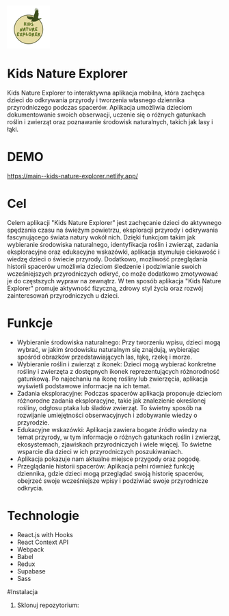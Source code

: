 ![Logo](my_project/public/logo_kne_mini.png)

# Kids Nature Explorer
Kids Nature Explorer to interaktywna aplikacja mobilna, która zachęca dzieci do odkrywania przyrody i tworzenia własnego dziennika przyrodniczego podczas spacerów. Aplikacja umożliwia dzieciom dokumentowanie swoich obserwacji, uczenie się o różnych gatunkach roślin i zwierząt oraz poznawanie środowisk naturalnych, takich jak lasy i łąki.

# DEMO
https://main--kids-nature-explorer.netlify.app/

# Cel 
Celem aplikacji "Kids Nature Explorer" jest zachęcanie dzieci do aktywnego spędzania czasu na świeżym powietrzu, eksploracji przyrody i odkrywania fascynującego świata natury wokół nich. Dzięki funkcjom takim jak wybieranie środowiska naturalnego, identyfikacja roślin i zwierząt, zadania eksploracyjne oraz edukacyjne wskazówki, aplikacja stymuluje ciekawość i wiedzę dzieci o świecie przyrody. Dodatkowo, możliwość przeglądania historii spacerów umożliwia dzieciom śledzenie i podziwianie swoich wcześniejszych przyrodniczych odkryć, co może dodatkowo zmotywować je do częstszych wypraw na zewnątrz. W ten sposób aplikacja "Kids Nature Explorer" promuje aktywność fizyczną, zdrowy styl życia oraz rozwój zainteresowań przyrodniczych u dzieci.

# Funkcje
- Wybieranie środowiska naturalnego: Przy tworzeniu wpisu, dzieci mogą wybrać, w jakim środowisku naturalnym się znajdują, wybierając spośród obrazków przedstawiających las, łąkę, rzekę i morze.
- Wybieranie roślin i zwierząt z ikonek: Dzieci mogą wybierać konkretne rośliny i zwierzęta z dostępnych ikonek reprezentujących różnorodność gatunkową. Po najechaniu na ikonę rośliny lub zwierzęcia, aplikacja wyświetli podstawowe informacje na ich temat.
- Zadania eksploracyjne: Podczas spacerów aplikacja proponuje dzieciom różnorodne zadania eksploracyjne, takie jak znalezienie określonej rośliny, odgłosu ptaka lub śladów zwierząt. To świetny sposób na rozwijanie umiejętności obserwacyjnych i zdobywanie wiedzy o przyrodzie.
- Edukacyjne wskazówki: Aplikacja zawiera bogate źródło wiedzy na temat przyrody, w tym informacje o różnych gatunkach roślin i zwierząt, ekosystemach, zjawiskach przyrodniczych i wiele więcej. To świetne wsparcie dla dzieci w ich przyrodniczych poszukiwaniach.
- Aplikacja pokazuje nam aktualne miejsce przygody oraz pogodę.
- Przeglądanie historii spacerów: Aplikacja pełni również funkcję dziennika, gdzie dzieci mogą przeglądać swoją historię spacerów, obejrzeć swoje wcześniejsze wpisy i podziwiać swoje przyrodnicze odkrycia.

# Technologie
- React.js with Hooks
- React Context API
- Webpack
- Babel
- Redux
- Supabase 
- Sass

#Instalacja
1. Sklonuj repozytorium:

   

